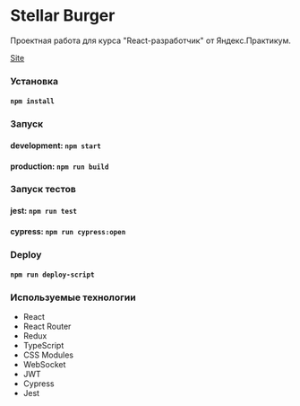 # Stellar Burger

Проектная работа для курса "React-разработчик" от Яндекс.Практикум.

[Site](https://smerenkov.nomoredomains.work/)

### Установка

#### `npm install`

### Запуск

#### development: `npm start`

#### production: `npm run build`

### Запуск тестов

#### jest: `npm run test`

#### cypress: `npm run cypress:open`

### Deploy

#### `npm run deploy-script`

### Используемые технологии

* React
* React Router
* Redux
* TypeScript
* CSS Modules
* WebSocket
* JWT
* Cypress
* Jest
